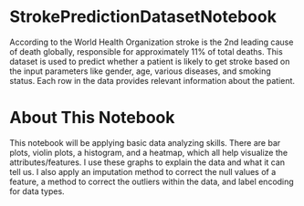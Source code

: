 # StrokePredictionDatasetNotebook
According to the World Health Organization stroke is the 2nd 
leading cause of death globally, responsible for approximately 11% of total 
deaths. 
This dataset is used to predict whether a patient is likely to get stroke based on 
the input parameters like gender, age, various diseases, and smoking status. 
Each row in the data provides relevant information about the patient. 
# About This Notebook
This notebook will be applying basic data analyzing skills. There are bar plots,
violin plots, a histogram, and a heatmap, which all help visualize the
attributes/features. I use these graphs to explain the data and what it can tell us.
I also apply an imputation method to correct the null values of a feature,
a method to correct the outliers within the data, and label encoding for data types.
